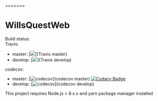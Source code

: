 =======
# WillsQuestWeb

Build status:  
Travis: 
* master: [<img src="https://travis-ci.org/SailReal/WillsQuestWeb.svg?branch=master"/>](Travis master)
* develop: [<img src="https://travis-ci.org/SailReal/WillsQuestWeb.svg?branch=develop"/>](Travis develop) 

codecov: 
* master: [![codecov](https://codecov.io/gh/SailReal/WillsQuestWeb/branch/master/graph/badge.svg)](codecov master) [![Codacy Badge](https://api.codacy.com/project/badge/Grade/485f4e35197443a9be63fa143c58e086)](https://www.codacy.com/app/SailReal/learn-duel-web?utm_source=github.com&utm_medium=referral&utm_content=SailReal/learn-duel-web&utm_campaign=badger)
* develop: [![codecov](https://codecov.io/gh/SailReal/WillsQuestWeb/branch/develop/graph/badge.svg)](codecov develop)

This project requires Node.js > 8.x.x and yarn package manager installed
